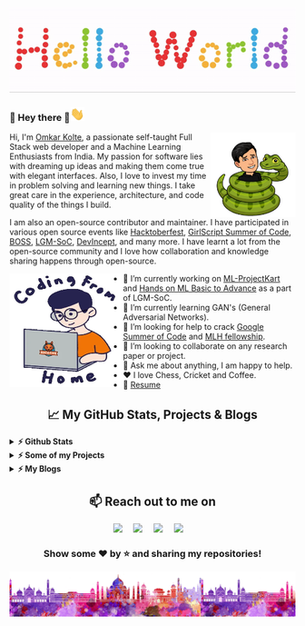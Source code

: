<p align="center">
  <img src="https://github.com/psyduck1203/psyduck1203/blob/main/assests/hello-world.gif">
</p>

### :rainbow: Hey there :eyes:<img src="https://github.com/psyduck1203/psyduck1203/blob/main/assests/Hi.gif" width="25px"> <!-- <img src="https://komarev.com/ghpvc/?username=psyduck1203&label=Visitors%20&color=0e75b6&style=flat" alt="psyduck1203" /> -->
<a href=""><img src="https://github.com/psyduck1203/psyduck1203/blob/main/assests/python.png" align="right" height="150" /></a>


Hi, I'm [Omkar Kolte](https://psyduck1203.github.io/portfolio-main/index.html), a passionate self-taught Full Stack web developer and a Machine Learning Enthusiasts from India. My passion for software lies with dreaming up ideas and making them come true with elegant interfaces. Also, I love to invest my time in problem solving and learning new things. I take great care in the experience, architecture, and code quality of the things I build.

I am also an open-source contributor and maintainer. I have participated in various open source events like [Hacktoberfest](), [GirlScript Summer of Code](), [BOSS](), [LGM-SoC](), [DevIncept](), and many more. I have learnt a lot from the open-source community and I love how collaboration and knowledge sharing happens through open-source.

<!-- ![](https://github.com/psyduck1203/psyduck1203/blob/main/assests/header_.png) -->

<img alt="GIF" src="https://github.com/psyduck1203/psyduck1203/blob/main/assests/giphy.webp" align="left" width="200" height="200" />

- 🔭 I’m currently working on [ML-ProjectKart](https://github.com/prathimacode-hub/ML-ProjectKart) and [Hands on ML Basic to Advance](https://github.com/Niketkumardheeryan/Hands-on-ML-Basic-to-Advance-) as a part of LGM-SoC.
- 🌱 I’m currently learning GAN's (General Adversarial Networks). 
- 🤔 I’m looking for help to crack [Google Summer of Code]() and [MLH fellowship]().
- 👯 I’m looking to collaborate on any research paper or project.
- 💬 Ask me about anything, I am happy to help.
- ❤️ I love Chess, Cricket and Coffee. 
- 📝 [Resume]()

<h2 align="center">📈 My GitHub Stats, Projects & Blogs</h2>

<p align="center">
  <details>	
    <summary><b>⚡ Github Stats</b></summary>
      <p align="center"> <img src="https://github-readme-stats.vercel.app/api?username=psyduck1203&show_icons=true&theme=jolly" alt="psyduck1203" />
      <p align="center"> <img align="center" src="https://github-readme-streak-stats.herokuapp.com/?user=psyduck1203&theme=jolly" alt="psyduck1203" />
        
![Omkar Kolte's github activity graph](https://activity-graph.herokuapp.com/graph?username=psyduck1203)
  
  </details>

  <details>	
    <summary><b>⚡ Some of my Projects</b></summary>

[![Readme Card](https://github-readme-stats.vercel.app/api/pin/?username=psyduck1203&repo=CDSA)](https://github.com/psyduck1203/CDSA)

[![Readme Card](https://github-readme-stats.vercel.app/api/pin/?username=psyduck1203&repo=Analysis_of_Faculty_Participation_Data)](https://github.com/psyduck1203/Analysis_of_Faculty_Participation_Data)
  </details>
  
  <details>	
    <summary><b>⚡ My Blogs</b></summary>

  </details>
</p>

<h2 align="center">📫 Reach out to me on</h2>
<p align="center">
  <a target="_blank"href="https://www.linkedin.com/in/omkarkolte"><img src="https://img.shields.io/badge/linkedin-%230077B5.svg?&style=for-the-badge&logo=linkedin&logoColor=white" /></a>&nbsp;&nbsp;&nbsp;&nbsp;
  <a target="_blank"href="https://twitter.com/OmkarKolte3"><img src="https://img.shields.io/badge/twitter-%231DA1F2.svg?&style=for-the-badge&logo=twitter&logoColor=white" /></a>&nbsp;&nbsp;&nbsp;&nbsp;
  <a href="mailto:omkarkolte78@gmail.com?subject=Hello%20Omkar,%20From%20Github"><img src="https://img.shields.io/badge/gmail-%23D14836.svg?&style=for-the-badge&logo=gmail&logoColor=white" /></a>&nbsp;&nbsp;&nbsp;&nbsp;
  <a href="https://www.instagram.com/12_omkar_03"><img src="https://img.shields.io/badge/instagram-%23D14836.svg?&style=for-the-badge&logo=instagram&logoColor=white" /></a>&nbsp;&nbsp;&nbsp;&nbsp;
</p>

<div align="center">
  
### Show some ❤️ by ⭐ and sharing my repositories!

</div>

![](https://github.com/psyduck1203/psyduck1203/blob/main/assests/footer.png)
